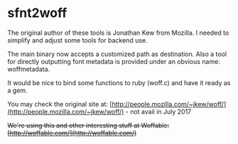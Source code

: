 # sfnt2woff

The original author of these tools is Jonathan Kew from Mozilla. I needed to simplify and adjust some tools for backend use.

The main binary now accepts a customized path as destination. Also a tool for directly outputting font metadata is provided under an obvious name: woffmetadata.

It would be nice to bind some functions to ruby (woff.c) and have it ready as a gem.

You may check the original site at: [http://people.mozilla.com/~jkew/woff/](http://people.mozilla.com/~jkew/woff/) - not avail in July 2017

~~We're using this and other interesting stuff at Woffable: [http://woffable.com/](http://woffable.com/)~~
